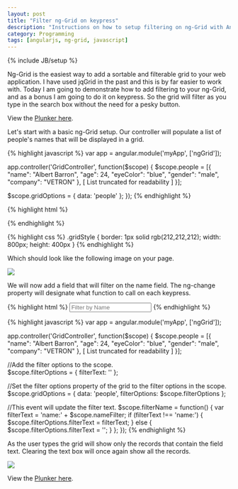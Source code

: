 ```yaml
---
layout: post
title: "Filter ng-Grid on keypress"
description: "Instructions on how to setup filtering on ng-Grid with AngularJS."
category: Programming 
tags: [angularjs, ng-grid, javascript]
---
```

{% include JB/setup %}

Ng-Grid is the easiest way to add a sortable and filterable grid to your web application. 
I have used jqGrid in the past and this is by far easier to work with. Today I am going to demonstrate
how to add filtering to your ng-Grid, and as a bonus I am going to do it on keypress. So the grid
will filter as you type in the search box without the need for a pesky button.

View the [Plunker here](http://plnkr.co/edit/EiprrH3M76KNw6y8jBCv?p=preview).

Let's start with a basic ng-Grid setup. Our controller will populate a list of people's names that will be displayed in a grid.

{% highlight javascript %}
var app = angular.module('myApp', ['ngGrid']);

app.controller('GridController', function($scope) {
  $scope.people = [{
    "name": "Albert Barron",
    "age": 24,
    "eyeColor": "blue",
    "gender": "male",
    "company": "VETRON"
  }, [ List truncated for readability ]
  }];

  $scope.gridOptions = {
    data: 'people'
  };
});
{% endhighlight %}

{% highlight html %}
<div ng-controller="GridController">
	<div class="gridStyle" ng-grid="gridOptions"></div>
</div>
{% endhighlight %}

{% highlight css %}
.gridStyle {
    border: 1px solid rgb(212,212,212);
    width: 800px; 
    height: 400px
}
{% endhighlight %}

Which should look like the following image on your page.

<img src = "{{ site.url }}/assets/nggridfilter/basicgrid.jpg" style="max-width: 625px" />

We will now add a field that will filter on the name field. The ng-change property will
designate what function to call on each keypress.

{% highlight html %}
<input class="peopleNameFilter" id="personNameFilter" type="text" ng-model="nameFilter" 
placeholder="Filter by Name" ng-change="filterName()">
{% endhighlight %}

{% highlight javascript %}
var app = angular.module('myApp', ['ngGrid']);

app.controller('GridController', function($scope) {
  $scope.people = [{
    "name": "Albert Barron",
    "age": 24,
    "eyeColor": "blue",
    "gender": "male",
    "company": "VETRON"
  }, [ List truncated for readability ]
  }];

  //Add the filter options to the scope.	
  $scope.filterOptions = {
    filterText: ''
  };

  //Set the filter options property of the grid to the filter options in the scope.
  $scope.gridOptions = {
    data: 'people',
    filterOptions: $scope.filterOptions
  };
  
  //This event will update the filter text.
  $scope.filterName = function() {
    var filterText = 'name:' + $scope.nameFilter;
    if (filterText !== 'name:') {
      $scope.filterOptions.filterText = filterText;
    } else {
      $scope.filterOptions.filterText = '';
    }
  };
});
{% endhighlight %}

As the user types the grid will show only the records that contain the field text. Clearing
the text box will once again show all the records.

<img src = "{{ site.url }}/assets/nggridfilter/gridfiltered.jpg" style="max-width: 625px" />

View the [Plunker here](http://plnkr.co/edit/EiprrH3M76KNw6y8jBCv?p=preview).
